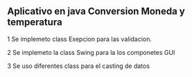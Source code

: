 ## Aplicativo en java Conversion Moneda y temperatura

1 Se implemeto class Exepcion para las validacion.

2 Se implemeto la class Swing  para la los componetes GUI

3 Se uso diferentes class para el casting de datos

